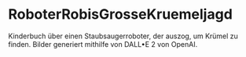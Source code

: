 # RoboterRobisGrosseKruemeljagd
Kinderbuch über einen Staubsaugerroboter, der auszog, um Krümel zu finden. Bilder generiert mithilfe von DALL•E 2 von OpenAI.
